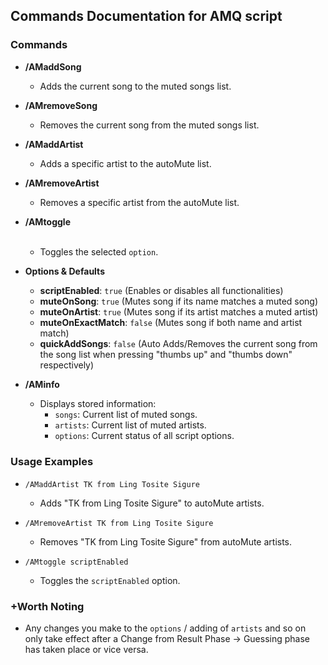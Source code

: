 ## Commands Documentation for AMQ script

### Commands

- **/AMaddSong**
  - Adds the current song to the muted songs list.

- **/AMremoveSong**
  - Removes the current song from the muted songs list.

- **/AMaddArtist <Artist Name>**
  - Adds a specific artist to the autoMute list.

- **/AMremoveArtist <Artist Name>**
  - Removes a specific artist from the autoMute list.

- **/AMtoggle <Option>**
  - Toggles the selected `option`.
- **Options & Defaults**
  - **scriptEnabled**: `true` (Enables or disables all functionalities)
  - **muteOnSong**: `true` (Mutes song if its name matches a muted song)
  - **muteOnArtist**: `true` (Mutes song if its artist matches a muted artist)
  - **muteOnExactMatch**: `false` (Mutes song if both name and artist match)
  - **quickAddSongs**: `false` (Auto Adds/Removes the current song from the song list when pressing "thumbs up" and "thumbs down" respectively)


- **/AMinfo <Info To Show>**
  - Displays stored information:
    - `songs`: Current list of muted songs.
    - `artists`: Current list of muted artists.
    - `options`: Current status of all script options.

### Usage Examples

- `/AMaddArtist TK from Ling Tosite Sigure`
  - Adds "TK from Ling Tosite Sigure" to autoMute artists.

- `/AMremoveArtist TK from Ling Tosite Sigure`
  - Removes "TK from Ling Tosite Sigure" from autoMute artists.

- `/AMtoggle scriptEnabled`
  - Toggles the `scriptEnabled` option.

### +Worth Noting
- Any changes you make to the `options` / adding of `artists` and so on only take effect after a Change from Result Phase -> Guessing phase has taken place or vice versa. 
